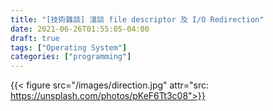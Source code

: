 ```yaml
---
title: "[技術雜談] 淺談 file descriptor 及 I/O Redirection"
date: 2021-06-26T01:55:05-04:00
draft: true
tags: ["Operating System"]
categories: ["programming"]
---
```


{{< figure src="/images/direction.jpg" attr="src: https://unsplash.com/photos/pKeF6Tt3c08">}}
